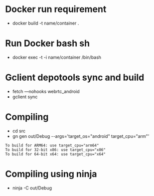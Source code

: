 # Docker run requirement
- docker build -t name/container .

# Run Docker bash sh
-  docker exec -t -i name/container /bin/bash

# Gclient depotools sync and build
- fetch —nohooks webrtc_android
- gclient sync

# Compiling
- cd src
- gn gen out/Debug --args='target_os="android" target_cpu="arm"'
```
To build for ARM64: use target_cpu="arm64"
To build for 32-bit x86: use target_cpu="x86"
To build for 64-bit x64: use target_cpu="x64"
```

# Compiling using ninja 
- ninja -C out/Debug
